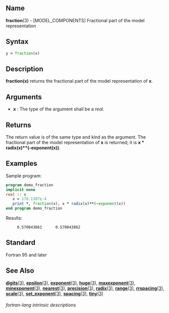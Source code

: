 ## __Name__

__fraction__(3) - \[MODEL\_COMPONENTS\] Fractional part of the model representation


## __Syntax__
```fortran
y = fraction(x)
```
## __Description__

__fraction(x)__ returns the fractional part of the model representation
of __x__.


## __Arguments__

  - __x__
    : The type of the argument shall be a _real_.

## __Returns__

The return value is of the same type and kind as the argument. The
fractional part of the model representation of __x__ is returned; it is 
__x \* radix(x)\*\*(-exponent(x))__.

## __Examples__

Sample program:

```fortran
program demo_fraction
implicit none
real :: x
   x = 178.1387e-4
   print *, fraction(x), x * radix(x)**(-exponent(x))
end program demo_fraction
```
  Results:
```text
     0.570043862      0.570043862    
```
## __Standard__

Fortran 95 and later

## __See Also__

[__digits__(3)](DIGITS),
[__epsilon__(3)](EPSILON),
[__exponent__(3)](EXPONENT),
[__huge__(3)](HUGE),
[__maxexponent__(3)](MAXEXPONENT),
[__minexponent__(3)](MINEXPONENT),
[__nearest__(3)](NEAREST),
[__precision__(3)](PRECISION),
[__radix__(3)](RADIX),
[__range__(3)](RANGE),
[__rrspacing__(3)](RRSPACING),
[__scale__(3)](SCALE),
[__set\_exponent__(3)](SET_EXPONENT),
[__spacing__(3)](SPACING),
[__tiny__(3)](TINY)


###### fortran-lang intrinsic descriptions
